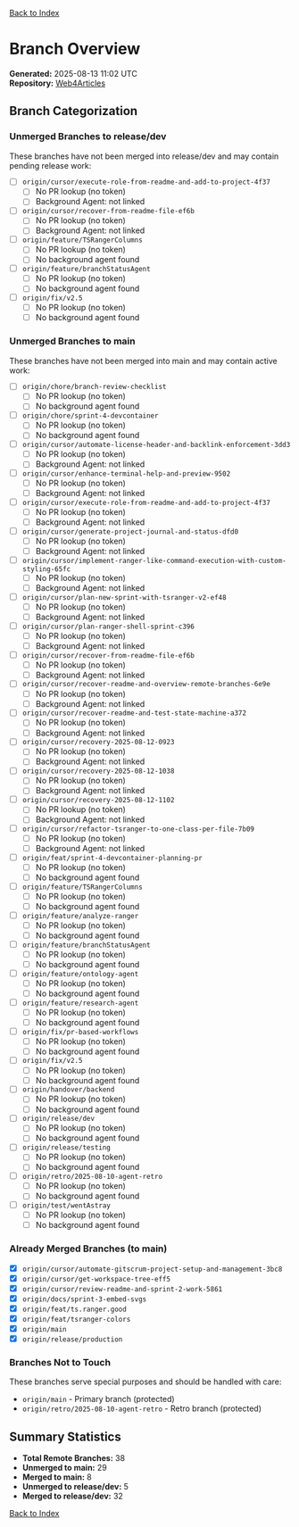 [Back to Index](../../../index.md)

# Branch Overview

**Generated:** 2025-08-13 11:02 UTC  
**Repository:** [Web4Articles](https://github.com/git@github.com:Cerulean-Circle-GmbH/Web4Articles.git)

## Branch Categorization

### Unmerged Branches to release/dev

These branches have not been merged into release/dev and may contain pending release work:

- [ ] `origin/cursor/execute-role-from-readme-and-add-to-project-4f37`
  - [ ] No PR lookup (no token)
  - [ ] Background Agent: not linked
- [ ] `origin/cursor/recover-from-readme-file-ef6b`
  - [ ] No PR lookup (no token)
  - [ ] Background Agent: not linked
- [ ] `origin/feature/TSRangerColumns`
  - [ ] No PR lookup (no token)
  - [ ] No background agent found
- [ ] `origin/feature/branchStatusAgent`
  - [ ] No PR lookup (no token)
  - [ ] No background agent found
- [ ] `origin/fix/v2.5`
  - [ ] No PR lookup (no token)
  - [ ] No background agent found

### Unmerged Branches to main

These branches have not been merged into main and may contain active work:

- [ ] `origin/chore/branch-review-checklist`
  - [ ] No PR lookup (no token)
  - [ ] No background agent found
- [ ] `origin/chore/sprint-4-devcontainer`
  - [ ] No PR lookup (no token)
  - [ ] No background agent found
- [ ] `origin/cursor/automate-license-header-and-backlink-enforcement-3dd3`
  - [ ] No PR lookup (no token)
  - [ ] Background Agent: not linked
- [ ] `origin/cursor/enhance-terminal-help-and-preview-9502`
  - [ ] No PR lookup (no token)
  - [ ] Background Agent: not linked
- [ ] `origin/cursor/execute-role-from-readme-and-add-to-project-4f37`
  - [ ] No PR lookup (no token)
  - [ ] Background Agent: not linked
- [ ] `origin/cursor/generate-project-journal-and-status-dfd0`
  - [ ] No PR lookup (no token)
  - [ ] Background Agent: not linked
- [ ] `origin/cursor/implement-ranger-like-command-execution-with-custom-styling-65fc`
  - [ ] No PR lookup (no token)
  - [ ] Background Agent: not linked
- [ ] `origin/cursor/plan-new-sprint-with-tsranger-v2-ef48`
  - [ ] No PR lookup (no token)
  - [ ] Background Agent: not linked
- [ ] `origin/cursor/plan-ranger-shell-sprint-c396`
  - [ ] No PR lookup (no token)
  - [ ] Background Agent: not linked
- [ ] `origin/cursor/recover-from-readme-file-ef6b`
  - [ ] No PR lookup (no token)
  - [ ] Background Agent: not linked
- [ ] `origin/cursor/recover-readme-and-overview-remote-branches-6e9e`
  - [ ] No PR lookup (no token)
  - [ ] Background Agent: not linked
- [ ] `origin/cursor/recover-readme-and-test-state-machine-a372`
  - [ ] No PR lookup (no token)
  - [ ] Background Agent: not linked
- [ ] `origin/cursor/recovery-2025-08-12-0923`
  - [ ] No PR lookup (no token)
  - [ ] Background Agent: not linked
- [ ] `origin/cursor/recovery-2025-08-12-1038`
  - [ ] No PR lookup (no token)
  - [ ] Background Agent: not linked
- [ ] `origin/cursor/recovery-2025-08-12-1102`
  - [ ] No PR lookup (no token)
  - [ ] Background Agent: not linked
- [ ] `origin/cursor/refactor-tsranger-to-one-class-per-file-7b09`
  - [ ] No PR lookup (no token)
  - [ ] Background Agent: not linked
- [ ] `origin/feat/sprint-4-devcontainer-planning-pr`
  - [ ] No PR lookup (no token)
  - [ ] No background agent found
- [ ] `origin/feature/TSRangerColumns`
  - [ ] No PR lookup (no token)
  - [ ] No background agent found
- [ ] `origin/feature/analyze-ranger`
  - [ ] No PR lookup (no token)
  - [ ] No background agent found
- [ ] `origin/feature/branchStatusAgent`
  - [ ] No PR lookup (no token)
  - [ ] No background agent found
- [ ] `origin/feature/ontology-agent`
  - [ ] No PR lookup (no token)
  - [ ] No background agent found
- [ ] `origin/feature/research-agent`
  - [ ] No PR lookup (no token)
  - [ ] No background agent found
- [ ] `origin/fix/pr-based-workflows`
  - [ ] No PR lookup (no token)
  - [ ] No background agent found
- [ ] `origin/fix/v2.5`
  - [ ] No PR lookup (no token)
  - [ ] No background agent found
- [ ] `origin/handover/backend`
  - [ ] No PR lookup (no token)
  - [ ] No background agent found
- [ ] `origin/release/dev`
  - [ ] No PR lookup (no token)
  - [ ] No background agent found
- [ ] `origin/release/testing`
  - [ ] No PR lookup (no token)
  - [ ] No background agent found
- [ ] `origin/retro/2025-08-10-agent-retro`
  - [ ] No PR lookup (no token)
  - [ ] No background agent found
- [ ] `origin/test/wentAstray`
  - [ ] No PR lookup (no token)
  - [ ] No background agent found

### Already Merged Branches (to main)

- [x] `origin/cursor/automate-gitscrum-project-setup-and-management-3bc8`
- [x] `origin/cursor/get-workspace-tree-eff5`
- [x] `origin/cursor/review-readme-and-sprint-2-work-5861`
- [x] `origin/docs/sprint-3-embed-svgs`
- [x] `origin/feat/ts.ranger.good`
- [x] `origin/feat/tsranger-colors`
- [x] `origin/main`
- [x] `origin/release/production`

### Branches Not to Touch

These branches serve special purposes and should be handled with care:

- `origin/main` - Primary branch (protected)
- `origin/retro/2025-08-10-agent-retro` - Retro branch (protected)

## Summary Statistics

- **Total Remote Branches:** 38
- **Unmerged to main:** 29
- **Merged to main:** 8
- **Unmerged to release/dev:** 5
- **Merged to release/dev:** 32

[Back to Index](../../../index.md)
